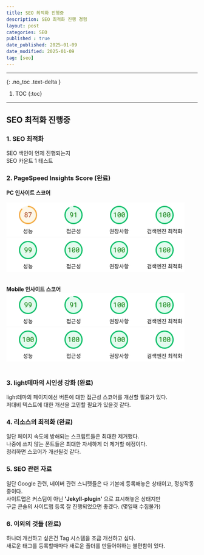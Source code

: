 ```yaml
---
title: SEO 최적화 진행중
description: SEO 최적화 진행 경험
layout: post
categories: SEO
published : true
date_published: 2025-01-09
date_modified: 2025-01-09
tag: [seo]
---
```

---
{: .no_toc .text-delta }

1. TOC
{:toc}
---

<!-- 글의 제목은 ##
    나머지 큰 제목은 ###
    이후 나머지는 3개이상 -->

## SEO 최적화 진행중

### 1. SEO 최적화
SEO 색인이 언제 진행되는지<br>
SEO 카운트 1 테스트<br>

### 2. PageSpeed Insights Score (완료)
<b>PC 인사이트 스코어</b><br><br>
![score_pc](/assets/img/2025-01-09-seo-index-post-test-1.png)<br>
![score_pc](/assets/img/2025-01-09-seo-index-post-test-2.png)<br><br>

<b>Mobile 인사이트 스코어</b><br>
![score_mobile](/assets/img/2025-01-09-seo-index-post-test-3.png)<br>
![score_mobile](/assets/img/2025-01-09-seo-index-post-test-4.png)<br><br>

### 3. light테마의 시인성 강화 (완료)
light테마의 페이지에선 버튼에 대한 접근성 스코어를 개선할 필요가 있다.<br>
저대비 텍스트에 대한 개선을 고민할 필요가 있을것 같다.<br>

### 4. 리소스의 최적화 (완료)
일단 페이지 속도에 방해되는 스크립트들은 최대한 제거했다.<br>
나중에 쓰지 않는 폰트들은 최대한 자세하게 더 제거할 예정이다.<br>
정리하면 스코어가 개선될것 같다.<br>

### 5. SEO 관련 자료
일단 Google 관련, 네이버 관련 스니펫들은 다 기본에 등록해놓은 상태이고, 정상작동중이다.<br>
사이트맵은 커스텀이 아닌 <b>'Jekyll-plugin'</b> 으로 표시해놓은 상태지만<br>
구글 콘솔의 사이트맵 등록 잘 진행되었으면 좋겠다. (몇일째 수집불가)<br>

### 6. 이외의 것들 (완료)
하나더 개선하고 싶은건 Tag 시스템을 조금 개선하고 싶다.<br>
새로운 태그를 등록할때마다 새로운 폴더를 만들어야하는 불편함이 있다.